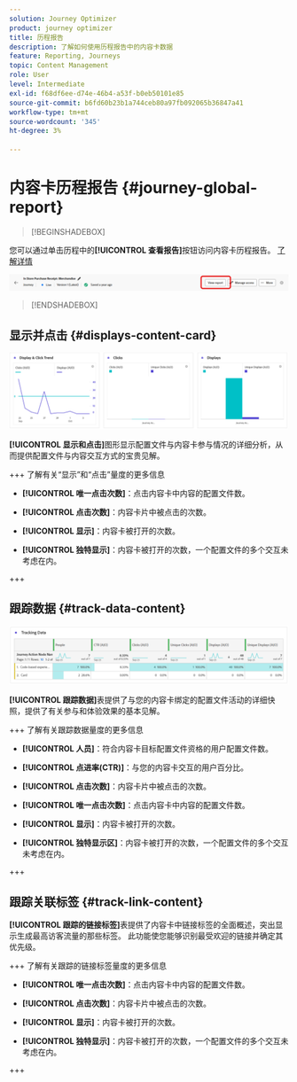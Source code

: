 ```yaml
---
solution: Journey Optimizer
product: journey optimizer
title: 历程报告
description: 了解如何使用历程报告中的内容卡数据
feature: Reporting, Journeys
topic: Content Management
role: User
level: Intermediate
exl-id: f68df6ee-d74e-46b4-a53f-b0eb50101e85
source-git-commit: b6fd60b23b1a744ceb80a97fb092065b36847a41
workflow-type: tm+mt
source-wordcount: '345'
ht-degree: 3%

---
```


# 内容卡历程报告 {#journey-global-report}

>[!BEGINSHADEBOX]

您可以通过单击历程中的&#x200B;**[!UICONTROL 查看报告]**&#x200B;按钮访问内容卡历程报告。 [了解详情](report-gs-cja.md)

![](assets/report-access-jo.png)

>[!ENDSHADEBOX]

## 显示并点击 {#displays-content-card}

![](assets/content-card-jo-display.png)

**[!UICONTROL 显示和点击]**&#x200B;图形显示配置文件与内容卡参与情况的详细分析，从而提供配置文件与内容交互方式的宝贵见解。

+++ 了解有关“显示”和“点击”量度的更多信息

* **[!UICONTROL 唯一点击次数]**：点击内容卡中内容的配置文件数。

* **[!UICONTROL 点击次数]**：内容卡片中被点击的次数。

* **[!UICONTROL 显示]**：内容卡被打开的次数。

* **[!UICONTROL 独特显示]**：内容卡被打开的次数，一个配置文件的多个交互未考虑在内。

+++

## 跟踪数据 {#track-data-content}

![](assets/code-based-tracking-data.png)

**[!UICONTROL 跟踪数据]**&#x200B;表提供了与您的内容卡绑定的配置文件活动的详细快照，提供了有关参与和体验效果的基本见解。

+++ 了解有关跟踪数据量度的更多信息

* **[!UICONTROL 人员]**：符合内容卡目标配置文件资格的用户配置文件数。

* **[!UICONTROL 点进率(CTR)]**：与您的内容卡交互的用户百分比。

* **[!UICONTROL 点击次数]**：内容卡片中被点击的次数。

* **[!UICONTROL 唯一点击次数]**：点击内容卡中内容的配置文件数。

* **[!UICONTROL 显示]**：内容卡被打开的次数。

* **[!UICONTROL 独特显示区]**：内容卡被打开的次数，一个配置文件的多个交互未考虑在内。

+++

## 跟踪关联标签 {#track-link-content}

**[!UICONTROL 跟踪的链接标签]**&#x200B;表提供了内容卡中链接标签的全面概述，突出显示生成最高访客流量的那些标签。 此功能使您能够识别最受欢迎的链接并确定其优先级。

+++ 了解有关跟踪的链接标签量度的更多信息

* **[!UICONTROL 唯一点击次数]**：点击内容卡中内容的配置文件数。

* **[!UICONTROL 点击次数]**：内容卡片中被点击的次数。

* **[!UICONTROL 显示]**：内容卡被打开的次数。

* **[!UICONTROL 独特显示]**：内容卡被打开的次数，一个配置文件的多个交互未考虑在内。

+++
